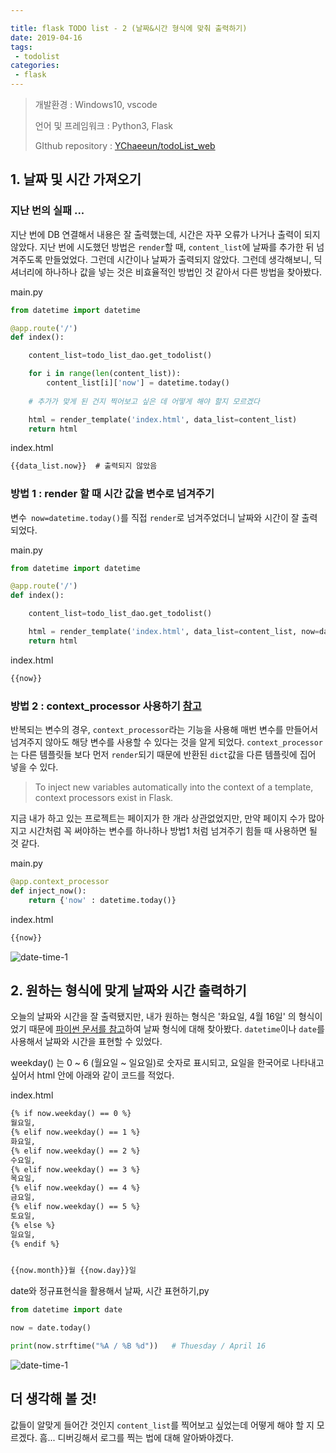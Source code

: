 ```yaml
---

title: flask TODO list - 2 (날짜&시간 형식에 맞춰 출력하기)
date: 2019-04-16
tags:
 - todolist
categories:
 - flask
---
```






> 개발환경 : Windows10, vscode
>
> 언어 및 프레임워크 : Python3, Flask
>
> GIthub repository : [YChaeeun/todoList_web](<https://github.com/YChaeeun/todoList_web>)

 



## 1. 날짜 및 시간 가져오기



### 지난 번의 실패 ... 

지난 번에 DB 연결해서 내용은 잘 출력했는데, 시간은 자꾸 오류가 나거나 출력이 되지 않았다. 지난 번에 시도했던 방법은 `render`할 때, `content_list`에 날짜를 추가한 뒤 넘겨주도록 만들었었다. 그런데 시간이나 날짜가 출력되지 않았다. 그런데 생각해보니, 딕셔너리에 하나하나 값을 넣는 것은 비효율적인 방법인 것 같아서 다른 방법을 찾아봤다.



main.py

```python
from datetime import datetime

@app.route('/')
def index():

    content_list=todo_list_dao.get_todolist()

    for i in range(len(content_list)): 
        content_list[i]['now'] = datetime.today() 
    
    # 추가가 맞게 된 건지 찍어보고 싶은 데 어떻게 해야 할지 모르겠다

    html = render_template('index.html', data_list=content_list)
    return html
```



index.html

```html
{{data_list.now}}  # 출력되지 않았음
```





### 방법 1 : render 할 때 시간 값을 변수로 넘겨주기

변수` now=datetime.today()`를 직접 `render`로 넘겨주었더니 날짜와 시간이 잘 출력되었다.



main.py

```python
from datetime import datetime

@app.route('/')
def index():

    content_list=todo_list_dao.get_todolist()

    html = render_template('index.html', data_list=content_list, now=datetime.today())
    return html
```



index.html

```html
{{now}}
```



### 방법 2 : context_processor 사용하기 [참고](<http://flask.pocoo.org/docs/1.0/templating/#context-processors>)

반복되는 변수의 경우, `context_processor`라는 기능을 사용해 매번 변수를 만들어서 넘겨주지 않아도 해당 변수를 사용할 수 있다는 것을 알게 되었다.  `context_processor`는 다른 템플릿들 보다 먼저 `render`되기 때문에 반환된 `dict`값을 다른 템플릿에 집어 넣을 수 있다.



> To inject new variables automatically into the context of a template,
> context processors exist in Flask.



지금 내가 하고 있는 프로젝트는 페이지가 한 개라 상관없었지만, 만약 페이지 수가 많아지고 시간처럼 꼭 써야하는 변수를 하나하나 방법1 처럼 넘겨주기 힘들 때 사용하면 될 것 같다.



main.py

```python
@app.context_processor
def inject_now():
    return {'now' : datetime.today()}
```



index.html

```html
{{now}}
```



![date-time-1]({{site.url}}{{site.baseurl}}/assets/images/date-time-1.png)







## 2. 원하는 형식에 맞게 날짜와 시간 출력하기

오늘의 날짜와 시간을 잘 출력됐지만, 내가 원하는 형식은 '화요일, 4월 16일' 의 형식이었기 때문에 [파이썬 문서를 참고](<https://docs.python.org/3/library/datetime.html>)하여 날짜 형식에 대해 찾아봤다.  `datetime`이나 `date`를 사용해서 날짜와 시간을 표현할 수 있었다.



weekday() 는 0 ~ 6 (월요일 ~ 일요일)로 숫자로 표시되고, 요일을 한국어로 나타내고 싶어서 html 안에 아래와 같이 코드를 적었다.



index.html

```html
{% if now.weekday() == 0 %}
월요일,
{% elif now.weekday() == 1 %}
화요일,
{% elif now.weekday() == 2 %}
수요일,
{% elif now.weekday() == 3 %}
목요일,
{% elif now.weekday() == 4 %}
금요일,
{% elif now.weekday() == 5 %}
토요일,
{% else %}
일요일,
{% endif %}


{{now.month}}월 {{now.day}}일
```





date와 정규표현식을 활용해서 날짜, 시간 표현하기,py

``` python
from datetime import date

now = date.today()

print(now.strftime("%A / %B %d"))   # Thuesday / April 16
```





![date-time-1](C:/Users/maisy/Desktop/ychaeeun.github.io/_posts/%7B%7Bsite.url%7D%7D%7B%7Bsite.baseurl%7D%7D/assets/images/date-time-2.png)





## 더 생각해 볼 것!

값들이 알맞게 들어간 것인지 `content_list`를 찍어보고 싶었는데 어떻게 해야 할 지 모르겠다. 흠... 디버깅해서 로그를 찍는 법에 대해 알아봐야겠다.